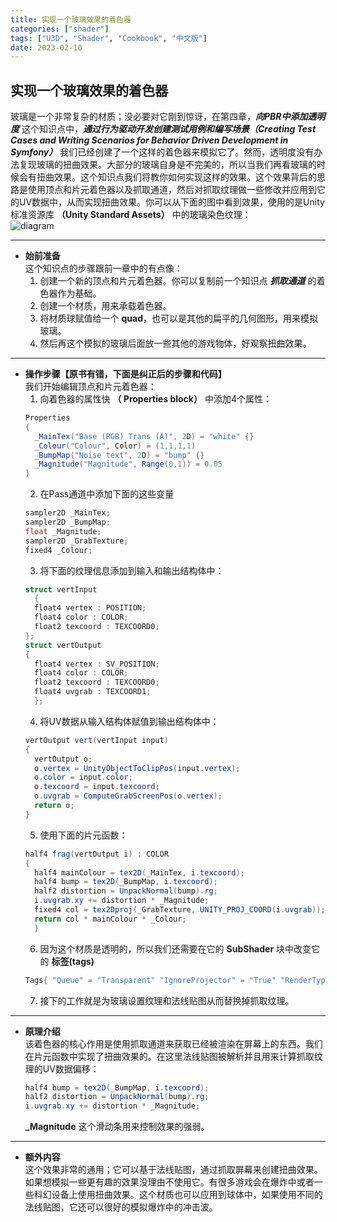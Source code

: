 ```yaml
---
title: 实现一个玻璃效果的着色器
categories: ["shader"]
tags: ["U3D", "Shader", "Cookbook", "中文版"]
date: 2023-02-10
---
```


## 实现一个玻璃效果的着色器   
玻璃是一个非常复杂的材质；没必要对它刚到惊讶，在第四章，***向PBR中添加透明度*** 这个知识点中，***通过行为驱动开发创建测试用例和编写场景（Creating Test Cases and Writing Scenarios for Behavior Driven Development in Symfony）*** 我们已经创建了一个这样的着色器来模拟它了。然而，透明度没有办法复现玻璃的扭曲效果。大部分的玻璃自身是不完美的，所以当我们再看玻璃的时候会有扭曲效果。这个知识点我们将教你如何实现这样的效果。这个效果背后的思路是使用顶点和片元着色器以及抓取通道，然后对抓取纹理做一些修改并应用到它的UV数据中，从而实现扭曲效果。你可以从下面的图中看到效果，使用的是Unity标准资源库 **（Unity Standard Assets）** 中的玻璃染色纹理：   
![diagram](/game-tech-post/img/shader_book/diagram70.png)   

***   
 


- **始前准备**   
  这个知识点的步骤跟前一章中的有点像：
  1. 创建一个新的顶点和片元着色器。你可以复制前一个知识点 ***抓取通道*** 的着色器作为基础。
  2. 创建一个材质，用来承载着色器。
  3. 将材质球赋值给一个 **quad**，也可以是其他的扁平的几何图形，用来模拟玻璃。
  4. 然后再这个模拟的玻璃后面放一些其他的游戏物体，好观察扭曲效果。   

*** 


- **操作步骤【原书有错，下面是纠正后的步骤和代码】**   
  我们开始编辑顶点和片元着色器：   
  1. 向着色器的属性快 **（ Properties block）** 中添加4个属性：   
  ``` c#
  Properties
  {
    _MainTex("Base (RGB) Trans (A)", 2D) = "white" {}
    _Colour("Colour", Color) = (1,1,1,1)
    _BumpMap("Noise text", 2D) = "bump" {}
    _Magnitude("Magnitude", Range(0,1)) = 0.05
  }
  ```
  2. 在Pass通道中添加下面的这些变量    
  ``` c#
  sampler2D _MainTex;
  sampler2D _BumpMap;
  float _Magnitude;
  sampler2D _GrabTexture;
  fixed4 _Colour;
  ```
  3. 将下面的纹理信息添加到输入和输出结构体中：
  ``` c#
  struct vertInput 
	{
    float4 vertex : POSITION;
    float4 color : COLOR;
    float2 texcoord : TEXCOORD0;
  };
  struct vertOutput 
  {
    float4 vertex : SV_POSITION;
    float4 color : COLOR;
    float2 texcoord : TEXCOORD0;
    float4 uvgrab : TEXCOORD1;
    };
  ```
  4. 将UV数据从输入结构体赋值到输出结构体中：
  ``` c#
  vertOutput vert(vertInput input) 
  {
    vertOutput o;
    o.vertex = UnityObjectToClipPos(input.vertex);
    o.color = input.color;
    o.texcoord = input.texcoord;
    o.uvgrab = ComputeGrabScreenPos(o.vertex);
    return o;
  }
  ```
  5. 使用下面的片元函数：
  ``` c#
  half4 frag(vertOutput i) : COLOR
  {
    half4 mainColour = tex2D(_MainTex, i.texcoord);
    half4 bump = tex2D(_BumpMap, i.texcoord);
    half2 distortion = UnpackNormal(bump).rg;
    i.uvgrab.xy += distortion * _Magnitude;
    fixed4 col = tex2Dproj(_GrabTexture, UNITY_PROJ_COORD(i.uvgrab));
    return col * mainColour * _Colour;
    }
  ```
  6. 因为这个材质是透明的，所以我们还需要在它的 **SubShader** 块中改变它的 **标签(tags)**
  ``` c#
  Tags{ "Queue" = "Transparent" "IgnoreProjector" = "True" "RenderType" = "Opaque" }
  ```
  7. 接下的工作就是为玻璃设置纹理和法线贴图从而替换掉抓取纹理。   

***  

- **原理介绍**   
  该着色器的核心作用是使用抓取通道来获取已经被渲染在屏幕上的东西。我们在片元函数中实现了扭曲效果的。在这里法线贴图被解析并且用来计算抓取纹理的UV数据偏移：   
  ``` c#
  half4 bump = tex2D(_BumpMap, i.texcoord);
  half2 distortion = UnpackNormal(bump).rg;
  i.uvgrab.xy += distortion * _Magnitude;
  ```   
  **_Magnitude** 这个滑动条用来控制效果的强弱。   


*** 

- **额外内容**   
  这个效果非常的通用；它可以基于法线贴图，通过抓取屏幕来创建扭曲效果。如果想模拟一些更有趣的效果没理由不使用它。有很多游戏会在爆炸中或者一些科幻设备上使用扭曲效果。这个材质也可以应用到球体中，如果使用不同的法线贴图，它还可以很好的模拟爆炸中的冲击波。



